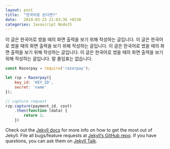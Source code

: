 ```yaml
---
layout: post
title:  "한국어로 쓴다면?"
date:   2019-03-23 21:03:36 +0530
categories: Javascript NodeJS
---
```

이 글은 한국어로 썼을 때의 화면 출력을 보기 위해 작성하는 글입니다.
이 글은 한국어로 썼을 때의 화면 출력을 보기 위해 작성하는 글입니다.
이 글은 한국어로 썼을 때의 화면 출력을 보기 위해 작성하는 글입니다.
이 글은 한국어로 썼을 때의 화면 출력을 보기 위해 작성하는 글입니다.
말 줄임표는 없습니다.

```javascript
const Razorpay = require('razorpay');

let rzp = Razorpay({
	key_id: 'KEY_ID',
	secret: 'name'
});

// capture request
rzp.capture(payment_id, cost)
	.then(function (data) {
		return 2;
	})
```

Check out the [Jekyll docs][jekyll-docs] for more info on how to get the most out of Jekyll. File all bugs/feature requests at [Jekyll’s GitHub repo][jekyll-gh]. If you have questions, you can ask them on [Jekyll Talk][jekyll-talk].

[jekyll-docs]: https://jekyllrb.com/docs/home
[jekyll-gh]:   https://github.com/jekyll/jekyll
[jekyll-talk]: https://talk.jekyllrb.com/
